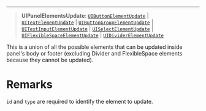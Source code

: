 ***

> **UIPanelElementsUpdate**: [`UIButtonElementUpdate`](UIButtonElementUpdate.md) | [`UITextElementUpdate`](UITextElementUpdate.md) | [`UIButtonGroupElementUpdate`](UIButtonGroupElementUpdate.md) | [`UITextInputElementUpdate`](UITextInputElementUpdate.md) | [`UISelectElementUpdate`](UISelectElementUpdate.md) | [`UIFlexibleSpaceElementUpdate`](UIFlexibleSpaceElementUpdate.md) | [`UIDividerElementUpdate`](UIDividerElementUpdate.md)

This is a union of all the possible elements that can be updated inside panel's body or footer (excluding Divider and FlexibleSpace elements because they cannot be updated).

# Remarks

`id` and `type` are required to identify the element to update.
